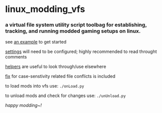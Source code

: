 # linux_modding_vfs
### a virtual file system utility script toolbag for establishing, tracking, and running modded gaming setups on linux.


see [an example](launchSkyrim.sh) to get started


[settings](settings.py) will need to be configured; highly recommended to read throught comments

[helpers](init.py) are useful to look through/use elsewhere

[fix](rename.py) for case-senstivity related file conflicts is included

to load mods into vfs use:
```./onLoad.py```

to unload mods and check for changes use:
```./unUnload.py```



*happy modding~!*
